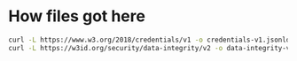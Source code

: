 # How files got here

```bash
curl -L https://www.w3.org/2018/credentials/v1 -o credentials-v1.jsonld
curl -L https://w3id.org/security/data-integrity/v2 -o data-integrity-v2.jsonld
```
